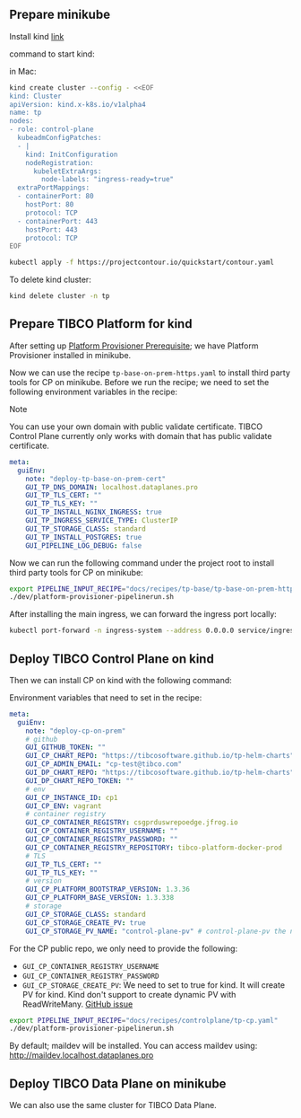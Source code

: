 ## Prepare minikube

Install kind [link](https://kind.sigs.k8s.io/docs/user/quick-start/)

command to start kind:

in Mac:
```bash
kind create cluster --config - <<EOF
kind: Cluster
apiVersion: kind.x-k8s.io/v1alpha4
name: tp
nodes:
- role: control-plane
  kubeadmConfigPatches:
  - |
    kind: InitConfiguration
    nodeRegistration:
      kubeletExtraArgs:
        node-labels: "ingress-ready=true"
  extraPortMappings:
  - containerPort: 80
    hostPort: 80
    protocol: TCP
  - containerPort: 443
    hostPort: 443
    protocol: TCP
EOF
```

```bash
kubectl apply -f https://projectcontour.io/quickstart/contour.yaml
```

To delete kind cluster:
```bash
kind delete cluster -n tp
```

## Prepare TIBCO Platform for kind

After setting up [Platform Provisioner Prerequisite](https://github.com/TIBCOSoftware/platform-provisioner?tab=readme-ov-file#install-tekton-with-tekton-dashboard);
we have Platform Provisioner installed in minikube.

Now we can use the recipe `tp-base-on-prem-https.yaml` to install third party tools for CP on minikube. Before we run the recipe; we need to set the following environment variables in the recipe:

> [!Note]
> You can use your own domain with public validate certificate.
> TIBCO Control Plane currently only works with domain that has public validate certificate.

```yaml
meta:
  guiEnv:
    note: "deploy-tp-base-on-prem-cert"
    GUI_TP_DNS_DOMAIN: localhost.dataplanes.pro
    GUI_TP_TLS_CERT: ""
    GUI_TP_TLS_KEY: ""
    GUI_TP_INSTALL_NGINX_INGRESS: true
    GUI_TP_INGRESS_SERVICE_TYPE: ClusterIP
    GUI_TP_STORAGE_CLASS: standard
    GUI_TP_INSTALL_POSTGRES: true
    GUI_PIPELINE_LOG_DEBUG: false
```

Now we can run the following command under the project root to install third party tools for CP on minikube:

```bash
export PIPELINE_INPUT_RECIPE="docs/recipes/tp-base/tp-base-on-prem-https.yaml"
./dev/platform-provisioner-pipelinerun.sh
```

After installing the main ingress, we can forward the ingress port locally:
```bash
kubectl port-forward -n ingress-system --address 0.0.0.0 service/ingress-nginx-controller 80:http 443:https
```

## Deploy TIBCO Control Plane on kind

Then we can install CP on kind with the following command:

Environment variables that need to set in the recipe:
```yaml
meta:
  guiEnv:
    note: "deploy-cp-on-prem"
    # github
    GUI_GITHUB_TOKEN: ""
    GUI_CP_CHART_REPO: "https://tibcosoftware.github.io/tp-helm-charts"
    GUI_CP_ADMIN_EMAIL: "cp-test@tibco.com"
    GUI_DP_CHART_REPO: "https://tibcosoftware.github.io/tp-helm-charts"
    GUI_DP_CHART_REPO_TOKEN: ""
    # env
    GUI_CP_INSTANCE_ID: cp1
    GUI_CP_ENV: vagrant
    # container registry
    GUI_CP_CONTAINER_REGISTRY: csgprduswrepoedge.jfrog.io
    GUI_CP_CONTAINER_REGISTRY_USERNAME: ""
    GUI_CP_CONTAINER_REGISTRY_PASSWORD: ""
    GUI_CP_CONTAINER_REGISTRY_REPOSITORY: tibco-platform-docker-prod
    # TLS
    GUI_TP_TLS_CERT: ""
    GUI_TP_TLS_KEY: ""
    # version
    GUI_CP_PLATFORM_BOOTSTRAP_VERSION: 1.3.36
    GUI_CP_PLATFORM_BASE_VERSION: 1.3.338
    # storage
    GUI_CP_STORAGE_CLASS: standard
    GUI_CP_STORAGE_CREATE_PV: true
    GUI_CP_STORAGE_PV_NAME: "control-plane-pv" # control-plane-pv the name of PV for kind
```

For the CP public repo, we only need to provide the following:
* `GUI_CP_CONTAINER_REGISTRY_USERNAME`
* `GUI_CP_CONTAINER_REGISTRY_PASSWORD`
* `GUI_CP_STORAGE_CREATE_PV`: We need to set to true for kind. It will create PV for kind. Kind don't support to create dynamic PV with ReadWriteMany. [GitHub issue](https://github.com/kubernetes-sigs/kind/issues/1487)

```bash
export PIPELINE_INPUT_RECIPE="docs/recipes/controlplane/tp-cp.yaml"
./dev/platform-provisioner-pipelinerun.sh
```

By default; maildev will be installed. You can access maildev using: http://maildev.localhost.dataplanes.pro

## Deploy TIBCO Data Plane on minikube

We can also use the same cluster for TIBCO Data Plane. 
